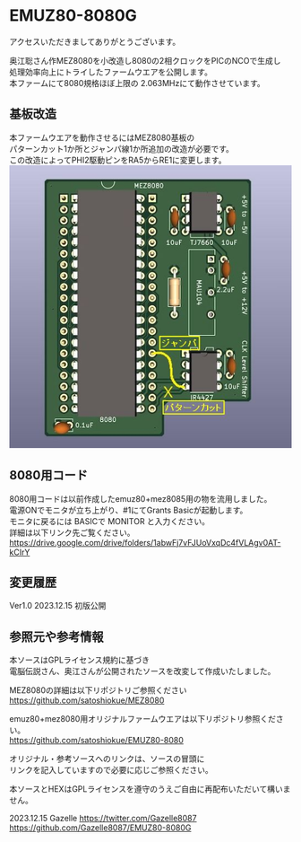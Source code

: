 # EMUZ80-8080G
アクセスいただきましてありがとうございます。  

奥江聡さん作MEZ8080を小改造し8080の2相クロックをPICのNCOで生成し  
処理効率向上にトライしたファームウエアを公開します。  
本ファームにて8080規格ほぼ上限の 2.063MHzにて動作させています。

## 基板改造
本ファームウエアを動作させるにはMEZ8080基板の  
パターンカット1か所とジャンパ線1か所追加の改造が必要です。  
この改造によってPHI2駆動ピンをRA5からRE1に変更します。  
![MEZ8080改造箇所](https://github.com/Gazelle8087/EMUZ80-8080G/blob/main/MEZ8080_modify.jpg)  
## 8080用コード  
8080用コードは以前作成したemuz80+mez8085用の物を流用しました。  
電源ONでモニタが立ち上がり、#1にてGrants Basicが起動します。  
モニタに戻るには BASICで MONITOR と入力ください。  
詳細は以下リンク先ご覧ください。  
https://drive.google.com/drive/folders/1abwFj7vFJUoVxqDc4fVLAgv0AT-kCIrY
## 変更履歴
Ver1.0 2023.12.15 初版公開

## 参照元や参考情報
本ソースはGPLライセンス規約に基づき  
電脳伝説さん、奥江さんが公開されたソースを改変して作成いたしました。  

MEZ8080の詳細は以下リポジトリご参照ください  
https://github.com/satoshiokue/MEZ8080  

emuz80+mez8080用オリジナルファームウエアは以下リポジトリ参照ください。  
https://github.com/satoshiokue/EMUZ80-8080  

オリジナル・参考ソースへのリンクは、ソースの冒頭に  
リンクを記入していますので必要に応じご参照ください。  

本ソースとHEXはGPLライセンスを遵守のうえご自由に再配布いただいて構いません。  

2023.12.15 Gazelle https://twitter.com/Gazelle8087  
https://github.com/Gazelle8087/EMUZ80-8080G
